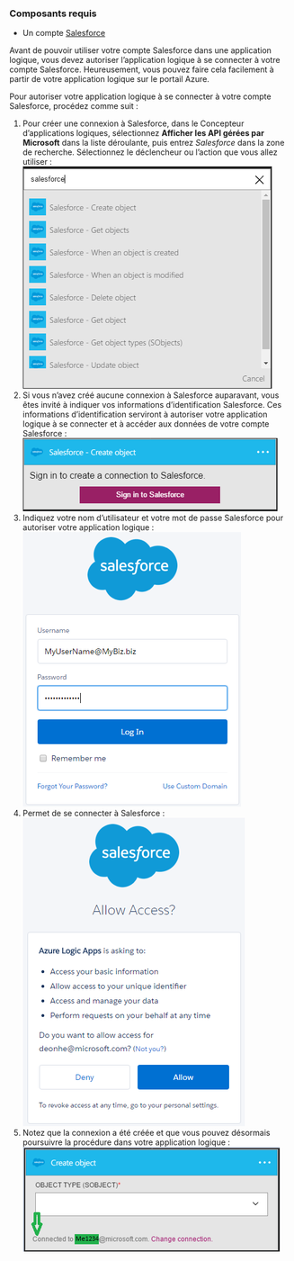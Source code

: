 ### <a name="prerequisites"></a>Composants requis
* Un compte [Salesforce](https://salesforce.com)  

Avant de pouvoir utiliser votre compte Salesforce dans une application logique, vous devez autoriser l’application logique à se connecter à votre compte Salesforce. Heureusement, vous pouvez faire cela facilement à partir de votre application logique sur le portail Azure.  

Pour autoriser votre application logique à se connecter à votre compte Salesforce, procédez comme suit :  

1. Pour créer une connexion à Salesforce, dans le Concepteur d’applications logiques, sélectionnez **Afficher les API gérées par Microsoft** dans la liste déroulante, puis entrez *Salesforce* dans la zone de recherche. Sélectionnez le déclencheur ou l’action que vous allez utiliser :   
   ![Image de connexion Salesforce 1](./media/connectors-create-api-salesforce/salesforce-1.png)  
2. Si vous n’avez créé aucune connexion à Salesforce auparavant, vous êtes invité à indiquer vos informations d’identification Salesforce. Ces informations d’identification serviront à autoriser votre application logique à se connecter et à accéder aux données de votre compte Salesforce :  
   ![Image de connexion Salesforce 2](./media/connectors-create-api-salesforce/salesforce-2.png)  
3. Indiquez votre nom d’utilisateur et votre mot de passe Salesforce pour autoriser votre application logique :  
   ![Image de connexion Salesforce 3](./media/connectors-create-api-salesforce/salesforce-3.png)  
4. Permet de se connecter à Salesforce :  
   ![Image de connexion Salesforce 4](./media/connectors-create-api-salesforce/salesforce-4.png)  
5. Notez que la connexion a été créée et que vous pouvez désormais poursuivre la procédure dans votre application logique :  
   ![Image de connexion Salesforce 5](./media/connectors-create-api-salesforce/salesforce-5.png)  

